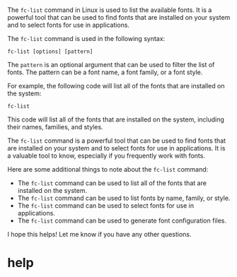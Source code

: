 # 

The `fc-list` command in Linux is used to list the available fonts. It is a powerful tool that can be used to find fonts that are installed on your system and to select fonts for use in applications.

The `fc-list` command is used in the following syntax:

```
fc-list [options] [pattern]
```

The `pattern` is an optional argument that can be used to filter the list of fonts. The pattern can be a font name, a font family, or a font style.

For example, the following code will list all of the fonts that are installed on the system:

```
fc-list
```

This code will list all of the fonts that are installed on the system, including their names, families, and styles.

The `fc-list` command is a powerful tool that can be used to find fonts that are installed on your system and to select fonts for use in applications. It is a valuable tool to know, especially if you frequently work with fonts.

Here are some additional things to note about the `fc-list` command:

* The `fc-list` command can be used to list all of the fonts that are installed on the system.
* The `fc-list` command can be used to list fonts by name, family, or style.
* The `fc-list` command can be used to select fonts for use in applications.
* The `fc-list` command can be used to generate font configuration files.

I hope this helps! Let me know if you have any other questions.




# help 

```

```
